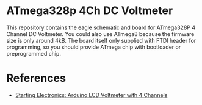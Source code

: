 ATmega328p 4Ch DC Voltmeter
============================

This repository contains the eagle schematic and board for ATmega328P 4 Channel DC Voltmeter.
You could also use ATmega8 because the firmware size is only around 4kB. The board itself only
supplied with FTDI header for programming, so you should provide ATmega chip with bootloader or
preprogrammed chip.


References
==========

* [Starting Electronics: Arduino LCD Voltmeter with 4 Channels](http://startingelectronics.com/projects/arduino-projects/arduino-4-channel-LCD-voltmeter/ "Starting Electronics: Arduino LCD Voltmeter with 4 Channels")

